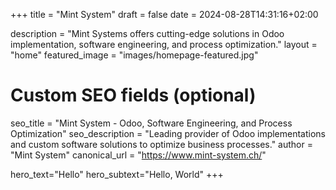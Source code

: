 
+++
title = "Mint System"
draft = false
date = 2024-08-28T14:31:16+02:00

description = "Mint Systems offers cutting-edge solutions in Odoo implementation, software engineering, and process optimization."
layout = "home"
featured_image = "images/homepage-featured.jpg"

# Custom SEO fields (optional)
seo_title = "Mint System - Odoo, Software Engineering, and Process Optimization"
seo_description = "Leading provider of Odoo implementations and custom software solutions to optimize business processes."
author = "Mint System"
canonical_url = "https://www.mint-system.ch/"

hero_text="Hello"
hero_subtext="Hello, World"
+++
